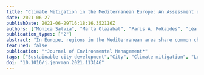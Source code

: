 ```yaml
---
title: "Climate Mitigation in the Mediterranean Europe: An Assessment of Regional and City-Level Plans"
date: 2021-06-27
publishDate: 2021-06-29T16:18:16.352116Z
authors: ["Monica Salvia", "Marta Olazabal", "Paris A. Fokaides", "Léa Tardieu", "Sofia G. Simoes", "Davide Geneletti", "Sonia De Gregorio Hurtado", "Vincent Viguié", "Niki-Artemis Spyridaki", "Filomena Pietrapertosa", "Byron I. Ioannou", "Marko Matosović", "Alexandros Flamos", "Mario V. Balzan", "Efren Feliu", "Klavdija Rižnar", "Nataša Belšak Šel", "Oliver Heidrich", "Diana Reckien"]
publication_types: ["2"]
abstract: "In Europe, regions in the Mediterranean area share common characteristics in terms of high sensitivity to climate change impacts. Does this translate into specificities regarding climate action that could arise from these Mediterranean characteristics? This paper sheds light on regional and local climate mitigation actions of the Mediterranean Europe, focusing on the plans to reduce greenhouse gases emissions in a representative sample of 51 regions and 73 cities across 9 Mediterranean countries (Croatia, Cyprus, France, Greece, Italy, Malta, Portugal, Slovenia, Spain). The study investigates: (i) the availability of local and regional mitigation plans, (ii) their goals in term of greenhouse gas emissions reduction targets on the short and medium-long term, and (iii) the impact of transnational climate networks on such local and regional climate mitigation planning. Results of this study indicate an uneven and fragmented planning, that shows a Mediterranean West-East divide, and a link with population size. However, overall, both regional and city action seem insufficiently ambitious with regards to meeting the Paris Agreement, at least at city level. While national frameworks are currently weak in influencing regional and local actions, transnational networks seem to be engaging factors for commitment (at city level) and ambitiousness (at regional level). The uneven and fragmented progress revealed by this study, does not align with the characteristics shared by investigated regions and cities in terms of environmental, socio-political, climatic and economic conditions. The results support the call of a common green deal at the Mediterranean level to further address specific Mediterranean challenges and related needs. This will allow to capitalise on available resources, generate local-specific knowledge, build capacities, and support Mediterranean regions and cities in preparing the next generation of more ambitious mitigation plans."
featured: false
publication: "*Journal of Environmental Management*"
tags: ["Sustainable city development","City", "Climate mitigation", "Local mitigation planning", "Mediterranean Europe", "Region"]
doi: "10.1016/j.jenvman.2021.113146"
---
```


